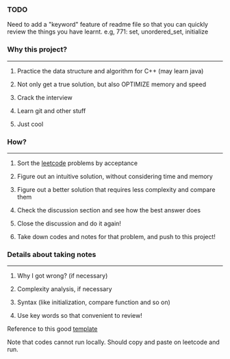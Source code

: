 ### TODO
Need to add a "keyword" feature of readme file so that you can quickly review the things you have learnt.
e.g, 771: set, unordered_set, initialize

### Why this project?
---
1. Practice the data structure and algorithm for C++ (may learn java)

2. Not only get a true solution, but also OPTIMIZE memory and speed

3. Crack the interview

4. Learn git and other stuff

5. Just cool
### How?
---
1. Sort the [leetcode](https://leetcode.com/problemset/all/) problems by acceptance

2. Figure out an intuitive solution, without considering time and memory

3. Figure out a better solution that requires less complexity and compare them

4. Check the discussion section and see how the best answer does

5. Close the discussion and do it again!

6. Take down codes and notes for that problem, and push to this project!

### Details about taking notes
---
1. Why I got wrong? (if necessary)

2. Complexity analysis, if necessary

3. Syntax (like initialization, compare function and so on)

4. Use key words so that convenient to review!


Reference to this good [template](https://github.com/illuz/leetcode)

Note that codes cannot run locally. Should copy and paste on leetcode and run.
